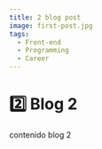 ```yaml
---
title: 2 blog post
image: first-post.jpg
tags:
  - Front-end
  - Programming
  - Career
---
```

# 2️⃣ Blog 2
contenido blog 2 